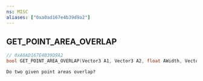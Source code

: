 ```yaml
---
ns: MISC
aliases: ["0xa0ad167e4b39d9a2"]
---
```

## GET_POINT_AREA_OVERLAP

```c
// 0xA0AD167E4B39D9A2
bool GET_POINT_AREA_OVERLAP(Vector3 A1, Vector3 A2, float AWidth, Vector3 B1, Vector3 B2, float BWidth);
```

```
Do two given point areas overlap?
```
